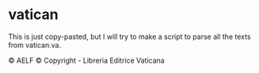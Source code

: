 vatican
======

This is just copy-pasted, but I will try to make a script to parse all the texts from vatican.va.

© AELF
© Copyright - Libreria Editrice Vaticana


